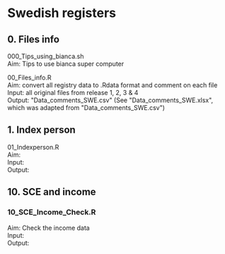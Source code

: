 # Swedish registers


## 0. Files info
000_Tips_using_bianca.sh  
Aim: Tips to use bianca super computer  


00_Files_info.R  
Aim: convert all registry data to .Rdata format and comment on each file  
Input: all original files from release 1, 2, 3 & 4  
Output: "Data_comments_SWE.csv" (See "Data_comments_SWE.xlsx", which was adapted from "Data_comments_SWE.csv")  



## 1. Index person
01_Indexperson.R  
Aim:  
Input:  
Output:  



## 10. SCE and income
### 10_SCE_Income_Check.R
Aim: Check the income data  
Input:  
Output:  








